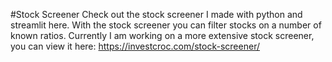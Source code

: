 #Stock Screener
Check out the stock screener I made with python and streamlit here. With the stock screener you can filter stocks on a number of known ratios. Currently I am working on a more extensive stock screener, you can view it here:
https://investcroc.com/stock-screener/  
